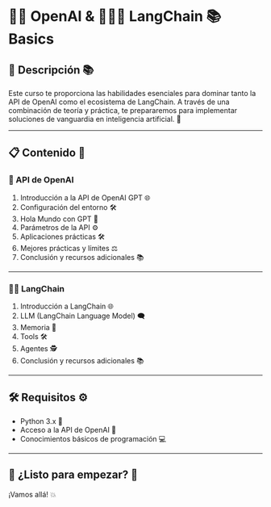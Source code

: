 
# 🤖🌟 OpenAI & 🦜️🌟🔗 LangChain 📚 Basics

## 🌈 Descripción 📚

Este curso te proporciona las habilidades esenciales para dominar tanto la API de OpenAI como el ecosistema de LangChain. A través de una combinación de teoría y práctica, te prepararemos para implementar soluciones de vanguardia en inteligencia artificial. 🚀

---

## 📋 Contenido 📘

### 🤖 API de OpenAI 

1. Introducción a la API de OpenAI GPT 🌐
2. Configuración del entorno 🛠️
3. Hola Mundo con GPT 👋
4. Parámetros de la API ⚙️
5. Aplicaciones prácticas 🛠️
6. Mejores prácticas y límites ⚖️
7. Conclusión y recursos adicionales 📚

---

### 🦜️🔗 LangChain 

1. Introducción a LangChain 🌐
2. LLM (LangChain Language Model) 🗨️
3. Memoria 🧠
4. Tools 🛠️
5. Agentes 🕵️
6. Conclusión y recursos adicionales 📚

---

## 🛠 Requisitos ⚙️

- Python 3.x 🐍
- Acceso a la API de OpenAI 🤖
- Conocimientos básicos de programación 💻

---

## 🚀 ¿Listo para empezar? 🌟

¡Vamos allá! 💥
